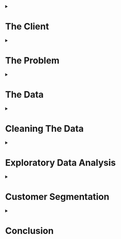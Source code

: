 <details>
<summary><h1>The Client</h1></summary>
<p>
      
The boom of e-commerce has resulted in online retailers servicing billions of customers <sup><a href = https://www.statista.com/statistics/251666/number-of-digital-buyers-worldwide/>[1]</a></sup>. Furthermore, it is also estimated that 96% of Americans shop online <sup><a href = http://www.cpcstrategy.com/blog/2017/05/ecommerce-statistics-infographic/>[2]</a></sup>. With so many options in the realm of online shopping, a major goal in e-commerce is customer retention. A common approach to achieving this is through specialized marketing techniques. It is not feasible, however, to develop marketing techniques specific to each individual customer. If the customer pool can be segmented into smaller groups, then the time required to develop effective marketing techniques can be reduced -- which is why it is important for companies to truly understand their customers.

</p>
</details>

<details>
<summary><h1>The Problem</h1></summary>
<p>
  
Online retailers have enormous customer pools and customers often share similar traits. There may be, however, a better way to identify customers than simply grouping them by their location. Customers are a source of revenue and it would be more advantageous to segment customers based on metrics that are associated with direct profit. 

How can we identify the *best* customers? 

</p>
</details>

<details>
<summary><h1>The Data</h1></summary>
<p>
Customer data has been obtained from an online retailer. The dataset is provided in the form of several tables obtained from a relational database. The primary key is the `customer_id`. The dataset only contains customer data prior to connection to an account manager. The following features are provided in the data:

* Total sales per customer
* Total orders per customer
* Total sales per Product Types per customer
* Total orders per Product Types per customer
* Total sales per Fiscal Quarter per customer
* Total orders per Fiscal Quarter per customer
* Customer shipping and billing zip code
* Cohort for each account manger

Per the request of the data provider, sensitive information regarding actual numbers for sales and amount of customers were scrubbed. Only the relative amounts are allowed to be presented. The product type categories were replaced with dummy names. 

Customer sales does exist from other sources (e.g. Kaggle, UCI Machine Learning Repository), but they do not come from companies that use a business model that utilizes personal account managers.

</p>
</details>

<details>
<summary><h1>Cleaning The Data</h1></summary>
<p>
      
The raw data is provided via several small tables. Each individual table is pivoted so that each row represents a record for a single customer. The pivoted tables are then merged together into a combined dataset. 

A sample of the raw data for customer purchases per `product_type` is shown below:

| CUSTOMER_ID | PRODUCT_TYPE | SALES |
|-------------|-----------|---------|
| cid1 | A | 799.9 |
| cid1 | C | 531.87 |
| cid1 | D | 375.96 |
| cid2  | B | 1062.31 |
| cid2  | E | 892.72 |
| cid2  | F | 366.22 |
| cid2  | G | 360.64 |
| cid2  | D | 239.9 |
| cid3  | B | 4256.53 |
| cid3  | C | 2612.06 |
| cid3  | H | 1235.27 |

The table after pivoting:

| CUSTOMER_ID | A |   C   | D | G | B | E | F | H |
|-------------|-------|---------|----------|----------------------|---------|-------|-------------|--------------|
|     cid1    | 799.9 |     0   |  375.96  |           0          |    0    |   0   |     0       |      0       |
|     cid2    |   0   |  139.95 |  239.9   |         360.64       | 1062.31 | 892.72|   366.22    |      0       |
|     cid3    | 799.9 | 2612.06 |  375.96  |           0          | 4256.53 |   0   |     0       |  1235.27     |

There are a total of 21 distinct product types. If a customer did not make any purchases for a given `product_type`, a `0` value is used. The same process is applied to the other raw data tables. The pivoted tables are joined together on the `customer_id` key to create a dataset formatted for analysis.

Furthermore, the data was pivoted so that each row represented information on a single customer. Using the `pivot_table` method in `pandas` resulted in numerous `null` values and they were replaced with `0`. The data was further reduced to only customers with a billing address located in the US. 

The customer locations data was filtered to only include customers located in the US. The data contains a state abbreviations column that had to be cleaned to deal with situations like:
* inconsistencies in upper and lower case abbrevations
* full state name used instead of abbrevations
</p>
</details>
      
<details>
<summary><h1>Exploratory Data Analysis</h1></summary>
<p>
      
The code to conduct the analysis presented in this section can be found in  
[eda_for_customers.ipynb](/notebooks/eda_for_customers.ipynb)

<details>
<summary><h2>Customer Location</h1></summary>
<p>
      
The distribution of customer's in the sample per state is shown below:

![customer_state_distribution](/report/eda/customers_per_state.png?raw=True "")

Majority of the customers in the dataset are located in `CA`, `CO`, `NY`, `UT`, `WA` and `TX`. Three of those states are ranked as the top 4 in the US Census Bureau's population ranking <sup><a href = https://en.wikipedia.org/wiki/List_of_U.S._states_and_territories_by_population>[3]</a></sup>. It is interesting, however, to note that so many customers are also located in fairly low population states (`CO`,`UT`). 

Any efforts regarding marketing techniques should be focused on the states where the company already has the most customers.

</p>
</details>


<details>
<summary><h2>Product Type</h1></summary>
<p>
      
The overall distribution of customer sales per `product_type` is shown below:

![customer_pt_distribution](/report/eda/customer_distribution.png?raw=true "")

The distribution shows that products from type `B` are the most expensive as very few customers have purchased from that category, but it has generated the most sales. Conversely, `A` and `F` products appear to be cheaper items due to the discrepancy from number of customers who have purhcased it and the sales generated.

Marketing techniques should be focused on customers purchasing high cost items from `product_type`s such as `E`, `I`, `O`, `R` and `S`. 

</p>
</details>

<details>
<summary><h2>Seasonality</h1></summary>
<p>

The distribution of orders and sales per fiscal quarter is shown below:

![qtr_distribution](/report/eda/quarter_distribution.jpg?raw=True "")

As expected, the states with the most customers have the highest orders and sales per quarter. Although, both `CO` and `UT` customers outperform `NY` every quarter despite a smaller customer pool -- which may indicate that `CO` and `UT` customers are more valuable than `NY` customers.

It is also interesting to note is that `Q2_orders` total is significantly higher for `NY` than every other state by a wide margin. This did not directly translate to higher sales in the plot for `Q2_sales`. The discrepancy in `Q2_orders` and `Q2_sales` can be attributed to `NY` customers buying less expensive items.

To take advantage of the trends in seasonality, marketing approaches need to target customers who have highest sales per customer (e.g. `UT` and `CO`). Furthermore, the timing of the marketing campaigns should advantage of the most profitable quarters for customers from each state.

</p>
</details>

<details>
<summary><h2>Feature Correlation</h1></summary>
<p>
      
A heatmap of Pearson correlation coefficients calculated for the dataset is shown below:

![pt_heatmap](/report/eda/heatmap.png?raw=True "")

The feature set consists of the 21 categories of `product_type`, amount of sales per fiscal quarter (e.g. `Q1_sales`), and amount of orders per fiscal quarter (e.g., `Q2_orders`). Majority of the features have positive, but weak linear correlation to each other. There are some instances of high correlation between `product_type`s (e.g. `F` and `G`) which can be interpreted as `product_type`s that customers often buy together. 

There are also several examples of higher correlation coefficients between `product_type` and quarterly orders/sales (e.g., `F` and `Q3_orders`) which indicate that customers who buy in Q3 often buy items from `F`.

Fairly strong correlation is aso observed among quarterly sales. The highest correlation coefficients among all features can be found between `Q4_sales` and `Q1_sales`. This could possibly be due to customers buying gifts for the holiday season in `Q4` and having to make gift exchanges in `Q1` --  and exchange orders would count as a new sale.

A bubble chart showing the relationship between `product_type`, `state`, number of customers, and sales is shown below

![bubbles](/report/eda/product_type_state_color.png?raw=True "")

The color of the markers represent the number of unique customers that have purchased given a `product_type` and `state`. The size of the markers represent the average of the sales made by those same customers. 

The bubble chart shows that the most popular `product_type`s -- based on number of customers who have purchased them -- are `A`,`F`,`K`,`Q`, and `T` for most locations. The most sales are generated from `product_type` `E` have across all almost states. 

Specific `product_type`s are much popular in certain states than others. It appears that customers from military addresses (`AE`) have generated the  most sales for `D` type products. While customers in Guam (`GU`) have spent the most money on `C`, `D` and `B`. Products from `H` and `K` are quite popular among customers in the Northern Mariana Islands and Virgin Islands (`VI`) customers are fond of `Q` items.

A closer look at the state with the most customers (`CA`) shows that products from `K` have been bought from the most customers and also generated the most total sales. 

![CA](/report/eda/product_type_per_state/product_type_hist_for_CA.png?raw=True "")

</p>
</details>


</p>
</details>


<details>
<summary><h1>Customer Segmentation</h1></summary>
<p>
      
The code to conduct the unsupervised learning and clustering analysis presented in this section can be found in  
[clustering.ipynb](/notebooks/clustering.ipynb)

<details>
<summary><h2>Processing Data</h2></summary>
<p>
      
An unsupervised learning approach is used to conduct customer segmentation. The goal is to use clustering algorithms to be able to segment customers into informative groups.

The dataset is kept to continuous numerical features: the `product_type`s, quarterly sales and orders. The data is scaled using the `StandardScaler()` method from `sci-kit learn` library. After scaling the data, Principal Components Analysis (PCA) is applied to the dataset. The resulting `explained_variance_ratio` from PCA is:

|    PCA0   |    PCA1   |    PCA2    |    PCA3    |    PCA4    |    PCA5    |    PCA6    |    PCA7    |    PCA8    |    PCA9    |    PCA10   |    PCA11   |    PCA12   |    PCA13   |    PCA14   |    PCA15   |    PCA16   |    PCA17  |    PCA18   |    PCA19   |    PCA20   |    PCA21   |    PCA22   |    PCA23   |    PCA24   |    PCA25   |    PCA26   |    PCA27   | PCA28 |
|-----------|-----------|------------|------------|------------|------------|------------|------------|------------|------------|------------|------------|------------|------------|------------|------------|------------|-----------|------------|------------|------------|------------|------------|------------|------------|------------|------------|------------|-------|
| 0.2284605 | 0.2893555 | 0.34382091 | 0.39476022 | 0.43490012 | 0.47336997 | 0.50902827 | 0.54393445 | 0.57858124 | 0.61295025 | 0.64680443 | 0.68018976 | 0.71259298 | 0.74354075 | 0.77250861 | 0.79802764 | 0.82239615 | 0.8442303 | 0.86501432 | 0.88359106 | 0.90179775 | 0.91936953 | 0.93643075 | 0.95107138 | 0.96453712 | 0.97538785 | 0.98470915 | 0.99278416 |  1.0  |

There are 29 features in the dataset and after conducting PCA, it takes 21 principial components to explain at least 90% of the variance in the data.

</p>
</details>


<details>
<summary><h2>KMeans Clustering</h2></summary>
<p>
      
For the first attempt at clustering, `MiniBatchKMeans` algorithm is used from the `sci-kit learn` library due to limited time and resources. From `sci-kit learn` documentation <sup><a href = http://scikit-learn.org/stable/modules/clustering.html#mini-batch-kmeans>[3]</a></sup>:
      
      The MiniBatchKMeans is a variant of the KMeans algorithm which uses mini-batches to reduce the computation time, while still attempting to optimise the same objective function. Mini-batches are subsets of the input data, randomly sampled in each training iteration. These mini-batches drastically reduce the amount of computation required to converge to a local solution. 

The dataset was processed using PCA with 21 components prior to applying `MiniBatchKMeans`. The number of clusters was set to `6` for the clustering analysis.

Plots of the predicted labels of the dataset from `MiniBatchKMeans` are provided below. The 2-D plots show pairs of principcal components in sequential order.

![kmeans](/report/clustering/kmeans.jpg?raw=true "")

</p>
</details>


<details>
<summary><h2>DBSCAN</h2></summary>
<p>
      
`DBSCAN` algorithm from `sci-kit learn` is evaluated on its ability to cluster customers. Compared to `KMeans`, one of the advantages of using `DBSCAN` is that the number of clusters does not have to be pre-defined. Furthermore, `DBSCAN` performs better for data that may not conform to globular chunks<sup><a href = http://scikit-learn.org/stable/modules/generated/sklearn.cluster.DBSCAN.html>[4]</a></sup>:

      DBSCAN is a density based algorithm – it assumes clusters for dense regions. It is also the first actual clustering algorithm we’ve looked at: it doesn’t require that every point be assigned to a cluster and hence doesn’t partition the data, but instead extracts the ‘dense’ clusters and leaves sparse background classified as ‘noise’.

The parameters `eps` and `min_samples` are set to `0.2` and `7`, respectively. The results of the `DBSCAN` algorithm with the aforementioned parameter settings resulted in an estimate of 11 distinct clusters. Plots of the clusters for different pairs of principal components are shown below:

![dbscan](/report/clustering/DBSCAN.jpg?raw=true "")

The plots above only 10 of the 11 different clusters estimated by `DBSCAN`. The cluster labeled `-1` represents "noise" and was removed from the plot for clarity. A clear majority of the data was labeled `-1`. 

</p>
</details>

<details>
<summary><h2>Evaluating Clustering Algorithms</h2></summary>
<p>

The array of 2D plots of the PCA components show that the `DBSCAN` algorithm appears to have performed better at clustering the customer data. One of the disadvantages of `KMeans` algorithm is that it will always build clusters in globular shapes. 

The plots of the `DBSCAN` results did not include `-1` labels -- which represent "noise" in the data. A network graph is created where customers and labels are nodes, and edges exist between customers and the labels generated from `DBSCAN`. A plot of the graph is shown below:

![dbscan](/report/clustering/plotly1.png?raw=true "")

It is clear that most of the data is either considered noise or labeled as `0`. The other 10 labels were applied to only a few customers each. A breakdown of the customers per label are provided below:

| label | customers |
|---|---|
| -1 | 20039 |
| 0	| 12140 |
| 1 | 17 |
| 2 | 52 |
| 3 | 12 |
| 4 | 8 |
| 5 | 6 |
| 6 | 10 |
| 7 | 21 |
| 8 | 9 |
| 9 | 7 |
| 10 | 7 |

</p>
</details>
      

</p>
</details>

<details>
<summary><h1>Conclusion</h1></summary>
<p>
    
</p>
</details>


